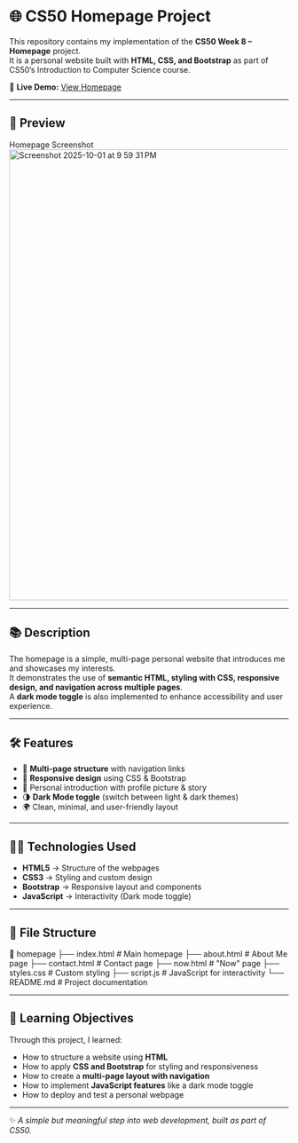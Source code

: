 # 🌐 CS50 Homepage Project

This repository contains my implementation of the **CS50 Week 8 – Homepage** project.  
It is a personal website built with **HTML, CSS, and Bootstrap** as part of CS50’s Introduction to Computer Science course.  

🔗 **Live Demo:** [View Homepage](https://glowing-space-succotash-77vrwwr9rjphrrgv-8080.app.github.dev)

---

## 📸 Preview
Homepage Screenshot<img width="1313" height="813" alt="Screenshot 2025-10-01 at 9 59 31 PM" src="https://github.com/user-attachments/assets/b0fe98ea-ce5d-49fb-a43e-2ff0e12b8407" />


---

## 📚 Description
The homepage is a simple, multi-page personal website that introduces me and showcases my interests.  
It demonstrates the use of **semantic HTML, styling with CSS, responsive design, and navigation across multiple pages**.  
A **dark mode toggle** is also implemented to enhance accessibility and user experience.  

---

## 🛠 Features
- 📄 **Multi-page structure** with navigation links  
- 🎨 **Responsive design** using CSS & Bootstrap  
- 👤 Personal introduction with profile picture & story  
- 🌗 **Dark Mode toggle** (switch between light & dark themes)  
- 🌍 Clean, minimal, and user-friendly layout  

---

## 🧑‍💻 Technologies Used
- **HTML5** → Structure of the webpages  
- **CSS3** → Styling and custom design  
- **Bootstrap** → Responsive layout and components  
- **JavaScript** → Interactivity (Dark mode toggle)  

---

## 📂 File Structure

📁 homepage
├── index.html # Main homepage
├── about.html # About Me page
├── contact.html # Contact page
├── now.html # "Now" page
├── styles.css # Custom styling
├── script.js # JavaScript for interactivity
└── README.md # Project documentation


---

## 🎯 Learning Objectives
Through this project, I learned:
- How to structure a website using **HTML**  
- How to apply **CSS and Bootstrap** for styling and responsiveness  
- How to create a **multi-page layout with navigation**  
- How to implement **JavaScript features** like a dark mode toggle  
- How to deploy and test a personal webpage  

---

✨ *A simple but meaningful step into web development, built as part of CS50.*  


